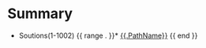 # Summary
      
  * Soutions(1-1002)
      {{ range . }}* [{{.PathName}}](./src/{{.PathName}}/README.md)
      {{ end }}